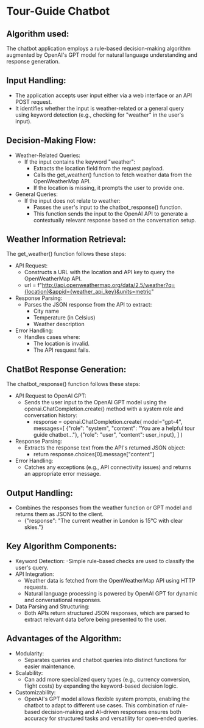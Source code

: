# Tour-Guide Chatbot

## Algorithm used:
The chatbot application employs a rule-based decision-making algorithm augmented by OpenAI's GPT model for natural language understanding and response generation.

## Input Handling:
- The application accepts user input either via a web interface or an API POST request.
- It identifies whether the input is weather-related or a general query using keyword detection (e.g., checking for "weather" in the user's input).

## Decision-Making Flow:
- Weather-Related Queries:
  - If the input contains the keyword "weather":
    - Extracts the location field from the request payload.
    - Calls the get_weather() function to fetch weather data from the OpenWeatherMap API.
    - If the location is missing, it prompts the user to provide one.
- General Queries:
  - If the input does not relate to weather:
    - Passes the user's input to the chatbot_response() function.
    - This function sends the input to the OpenAI API to generate a contextually relevant response based on the conversation setup.

## Weather Information Retrieval:
The get_weather() function follows these steps:
- API Request:
  - Constructs a URL with the location and API key to query the OpenWeatherMap API.
  - url = f"http://api.openweathermap.org/data/2.5/weather?q={location}&appid={weather_api_key}&units=metric"
- Response Parsing:
  - Parses the JSON response from the API to extract:
    - City name
    - Temperature (in Celsius)
    - Weather description
- Error Handling:
  - Handles cases where:
    - The location is invalid.
    - The API resquest fails.

## ChatBot Response Generation:
The chatbot_response() function follows these steps:
- API Request to OpenAI GPT:
  - Sends the user input to the OpenAI GPT model using the openai.ChatCompletion.create() method with a system role and conversation history:
    - response = openai.ChatCompletion.create(
      model="gpt-4",
      messages=[
          {"role": "system", "content": "You are a helpful tour guide chatbot..."},
          {"role": "user", "content": user_input},
      ]
  )
- Response Parsing:
  - Extracts the response text from the API's returned JSON object:
    - return response.choices[0].message["content"]
- Error Handling:
  - Catches any exceptions (e.g., API connectivity issues) and returns an appropriate error message.
    
## Output Handling:
- Combines the responses from the weather function or GPT model and returns them as JSON to the client.
  - {"response": "The current weather in London is 15°C with clear skies."}

## Key Algorithm Components:
- Keyword Detection:
  -Simple rule-based checks are used to classify the user's query.
- API Integration:
  - Weather data is fetched from the OpenWeatherMap API using HTTP requests.
  - Natural language processing is powered by OpenAI GPT for dynamic and conversational responses.
- Data Parsing and Structuring:
  - Both APIs return structured JSON responses, which are parsed to extract relevant data before being presented to the user.
    
## Advantages of the Algorithm:
- Modularity:
  - Separates queries and chatbot queries into distinct functions for easier maintenance.
- Scalability:
  - Can add more specialized query types (e.g., currency conversion, flight costs) by expanding the keyword-based decision logic.
- Customizability:
  - OpenAI's GPT model allows flexible system prompts, enabling the chatbot to adapt to different use cases.
This combination of rule-based decision-making and AI-driven responses ensures both accuracy for structured tasks and versatility for open-ended queries.
  
